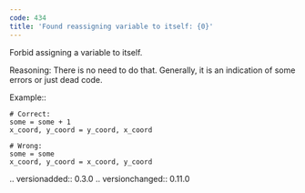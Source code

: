```yaml
---
code: 434
title: 'Found reassigning variable to itself: {0}'
---
```



Forbid assigning a variable to itself.

Reasoning:
    There is no need to do that.
    Generally, it is an indication of some errors or just dead code.

Example::

    # Correct:
    some = some + 1
    x_coord, y_coord = y_coord, x_coord

    # Wrong:
    some = some
    x_coord, y_coord = x_coord, y_coord

.. versionadded:: 0.3.0
.. versionchanged:: 0.11.0